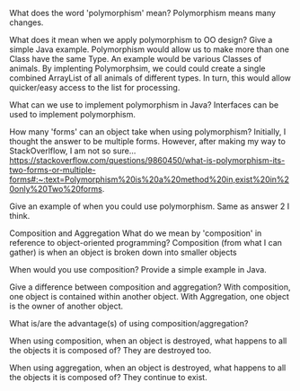 What does the word 'polymorphism' mean?
Polymorphism means many changes.

What does it mean when we apply polymorphism to OO design? Give a simple Java example.
Polymorphism would allow us to make more than one Class have the same Type. 
An example would be various Classes of animals. By implenting Polymorphsim, we could could create a single combined ArrayList of all animals of different types. In turn, this would allow quicker/easy access to the list for processing.

What can we use to implement polymorphism in Java?
Interfaces can be used to implement polymorphism.

How many 'forms' can an object take when using polymorphism?
Initially, I thought the answer to be multiple forms.
However, after making my way to StackOverlflow, I am not so sure...
https://stackoverflow.com/questions/9860450/what-is-polymorphism-its-two-forms-or-multiple-forms#:~:text=Polymorphism%20is%20a%20method%20in,exist%20in%20only%20Two%20forms.

Give an example of when you could use polymorphism.
Same as answer 2 I think.

Composition and Aggregation
What do we mean by 'composition' in reference to object-oriented programming?
Composition (from what I can gather) is when an object is broken down into smaller objects

When would you use composition? Provide a simple example in Java.


Give a difference between composition and aggregation?
With composition, one object is contained within another object. With Aggregation, one object is the owner of another object.

What is/are the advantage(s) of using composition/aggregation?


When using composition, when an object is destroyed, what happens to all the objects it is composed of?
They are destroyed too.

When using aggregation, when an object is destroyed, what happens to all the objects it is composed of?
They continue to exist.


